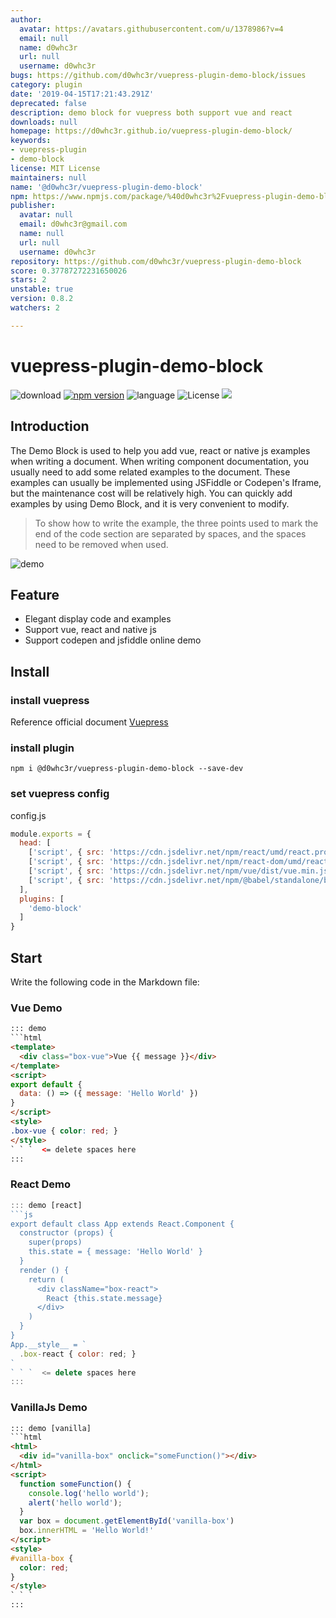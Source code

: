 ```yaml
---
author:
  avatar: https://avatars.githubusercontent.com/u/1378986?v=4
  email: null
  name: d0whc3r
  url: null
  username: d0whc3r
bugs: https://github.com/d0whc3r/vuepress-plugin-demo-block/issues
category: plugin
date: '2019-04-15T17:21:43.291Z'
deprecated: false
description: demo block for vuepress both support vue and react
downloads: null
homepage: https://d0whc3r.github.io/vuepress-plugin-demo-block/
keywords:
- vuepress-plugin
- demo-block
license: MIT License
maintainers: null
name: '@d0whc3r/vuepress-plugin-demo-block'
npm: https://www.npmjs.com/package/%40d0whc3r%2Fvuepress-plugin-demo-block
publisher:
  avatar: null
  email: d0whc3r@gmail.com
  name: null
  url: null
  username: d0whc3r
repository: https://github.com/d0whc3r/vuepress-plugin-demo-block
score: 0.37787272231650026
stars: 2
unstable: true
version: 0.8.2
watchers: 2

---
```


# vuepress-plugin-demo-block

![download](https://img.shields.io/npm/dm/@d0whc3r%2Fvuepress-plugin-demo-block.svg)
[![npm version](https://img.shields.io/npm/v/@d0whc3r%2Fvuepress-plugin-demo-block.svg)](https://www.npmjs.com/package/@d0whc3r/vuepress-plugin-demo-block)
![language](https://img.shields.io/badge/language-javascript-yellow.svg)
![License](https://img.shields.io/badge/license-MIT-000000.svg)
[![](https://img.shields.io/circleci/project/github/d0whc3r/vuepress-plugin-demo-block/master.svg)](https://circleci.com/gh/d0whc3r/vuepress-plugin-demo-block)

## Introduction

The Demo Block is used to help you add vue, react or native js examples when writing a document. When writing component documentation, you usually need to add some related examples to the document. These examples can usually be implemented using JSFiddle or Codepen's Iframe, but the maintenance cost will be relatively high. You can quickly add examples by using Demo Block, and it is very convenient to modify.

> To show how to write the example, the three points used to mark the end of the code section are separated by spaces, and the spaces need to be removed when used.

![demo](./demo.png)

## Feature

- Elegant display code and examples
- Support vue, react and native js
- Support codepen and jsfiddle online demo

## Install

### install vuepress

Reference official document [Vuepress](https://vuepress.vuejs.org)

### install plugin

```
npm i @d0whc3r/vuepress-plugin-demo-block --save-dev
```

### set vuepress config

config.js
```js
module.exports = {
  head: [
    ['script', { src: 'https://cdn.jsdelivr.net/npm/react/umd/react.production.min.js' }],
    ['script', { src: 'https://cdn.jsdelivr.net/npm/react-dom/umd/react-dom.production.min.js' }],
    ['script', { src: 'https://cdn.jsdelivr.net/npm/vue/dist/vue.min.js' }],
    ['script', { src: 'https://cdn.jsdelivr.net/npm/@babel/standalone/babel.min.js' }],
  ],
  plugins: [
    'demo-block'
  ]
}

```

## Start

Write the following code in the Markdown file:

### Vue Demo

```html
::: demo
```html
<template>
  <div class="box-vue">Vue {{ message }}</div>
</template>
<script>
export default {
  data: () => ({ message: 'Hello World' })
}
</script>
<style>
.box-vue { color: red; }
</style>
` ` `  <= delete spaces here
:::
```

### React Demo
```js
::: demo [react]
```js
export default class App extends React.Component {
  constructor (props) {
    super(props)
    this.state = { message: 'Hello World' }
  }
  render () {
    return (
      <div className="box-react">
        React {this.state.message}
      </div>
    )
  }
}
App.__style__ = `
  .box-react { color: red; }   
`
` ` `  <= delete spaces here
:::
```

### VanillaJs Demo

```html
::: demo [vanilla]
```html
<html>
  <div id="vanilla-box" onclick="someFunction()"></div>
</html>
<script>
  function someFunction() {
    console.log('hello world');
    alert('hello world');
  }
  var box = document.getElementById('vanilla-box')
  box.innerHTML = 'Hello World!'
</script>
<style>
#vanilla-box {
  color: red;
}
</style>
` ` `
:::
```
